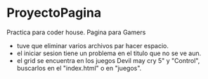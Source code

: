 # ProyectoPagina
Practica para coder house. Pagina para Gamers

- tuve que eliminar varios archivos par hacer espacio.
- el iniciar sesion tiene un problema en el titulo que no se ve aun.
- el grid se encuentra en los juegos Devil may cry 5" y "Control", buscarlos en el "index.html" o en "juegos".
